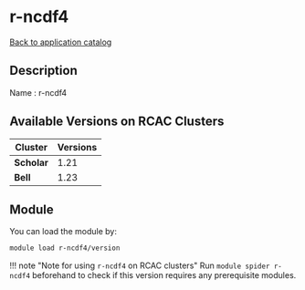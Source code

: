 # r-ncdf4

[Back to application catalog](../app_catalog.md)

## Description
Name   : r-ncdf4

## Available Versions on RCAC Clusters
|Cluster|Versions|
|---|---|
|**Scholar**|1.21|
|**Bell**|1.23|

## Module
You can load the module by:

```bash
module load r-ncdf4/version
```

!!! note "Note for using `r-ncdf4` on RCAC clusters"
    Run `module spider r-ncdf4` beforehand to check if this version requires any prerequisite modules.
